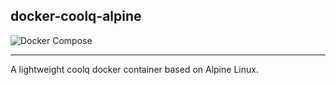 ## docker-coolq-alpine

![Docker Compose](https://github.com/KonataDev/docker-coolq-alpine/workflows/Docker%20Compose/badge.svg)

---

A lightweight coolq docker container based on Alpine Linux.

